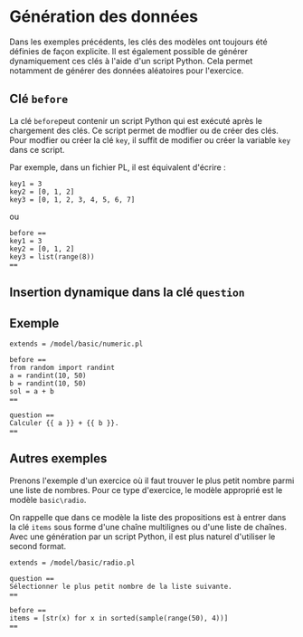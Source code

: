 # Génération des données

Dans les exemples précédents, les clés des modèles ont toujours été définies de façon explicite. Il est également possible de générer dynamiquement ces clés à l'aide d'un script Python. Cela permet notamment de générer des données aléatoires pour l'exercice.

## Clé `before`

La clé `before`peut contenir un script Python qui est exécuté après le chargement des clés. Ce script permet de modfier ou de créer des clés. Pour modfier ou créer la clé `key`, il suffit de modifier ou créer la variable `key` dans ce script.

Par exemple, dans un fichier PL, il est équivalent d'écrire :

```
key1 = 3
key2 = [0, 1, 2]
key3 = [0, 1, 2, 3, 4, 5, 6, 7]
```

ou

```
before ==
key1 = 3
key2 = [0, 1, 2]
key3 = list(range(8))
==
```

## Insertion dynamique dans la clé `question`


## Exemple

```
extends = /model/basic/numeric.pl

before ==
from random import randint
a = randint(10, 50)
b = randint(10, 50)
sol = a + b
==

question ==
Calculer {{ a }} + {{ b }}.
==
```

## Autres exemples

Prenons l'exemple d'un exercice où il faut trouver le plus petit nombre parmi une liste de nombres. Pour ce type d'exercice, le modèle approprié est le modèle `basic\radio`.

On rappelle que dans ce modèle la liste des propositions est à entrer dans la clé `items` sous forme d'une chaîne multilignes ou d'une liste de chaînes. Avec une génération par un script Python, il est plus naturel d'utiliser le second format.

```
extends = /model/basic/radio.pl

question ==
Sélectionner le plus petit nombre de la liste suivante.
==

before ==
items = [str(x) for x in sorted(sample(range(50), 4))]
==
```
